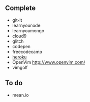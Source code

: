 ## Complete
- git-it
- learnyounode
- learnyoumongo
- cloud9
- glitch
- codepen
- freecodecamp
- [heroku](https://devcenter.heroku.com/articles/getting-started-with-nodejs)
- OpenVim http://www.openvim.com/
- vimgolf

## To do
- mean.io

